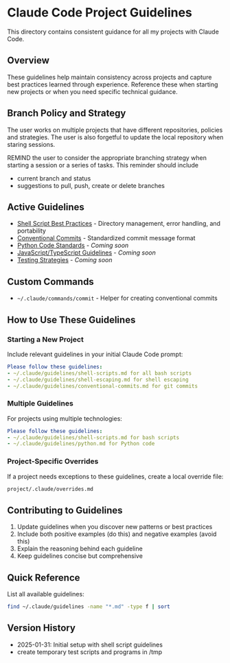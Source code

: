 # Claude Code Project Guidelines

This directory contains consistent guidance for all my projects with Claude Code.

## Overview

These guidelines help maintain consistency across projects and capture best practices learned through experience. Reference these when starting new projects or when you need specific technical guidance.

## Branch Policy and Strategy

The user works on multiple projects that have different repositories, policies and strategies.  The user is also forgetful to update the local repository when staring sessions.

REMIND the user to consider the appropriate branching strategy when starting a session or a series of tasks.  This reminder should include 
- current branch and status 
- suggestions to pull, push, create or delete branches

## Active Guidelines

- [Shell Script Best Practices](./guidelines/shell-scripts.md) - Directory management, error handling, and portability
- [Conventional Commits](./guidelines/conventional-commits.md) - Standardized commit message format
- [Python Code Standards](./guidelines/python.md) - *Coming soon*
- [JavaScript/TypeScript Guidelines](./guidelines/javascript.md) - *Coming soon*
- [Testing Strategies](./guidelines/testing.md) - *Coming soon*

## Custom Commands

- `~/.claude/commands/commit` - Helper for creating conventional commits

## How to Use These Guidelines

### Starting a New Project

Include relevant guidelines in your initial Claude Code prompt:

```yaml
Please follow these guidelines:
- ~/.claude/guidelines/shell-scripts.md for all bash scripts
- ~/.claude/guidelines/shell-escaping.md for shell escaping
- ~/.claude/guidelines/conventional-commits.md for git commits
```

### Multiple Guidelines

For projects using multiple technologies:

```yaml
Please follow these guidelines:
- ~/.claude/guidelines/shell-scripts.md for bash scripts
- ~/.claude/guidelines/python.md for Python code
```

### Project-Specific Overrides

If a project needs exceptions to these guidelines, create a local override file:

```sh
project/.claude/overrides.md
```

## Contributing to Guidelines

1. Update guidelines when you discover new patterns or best practices
2. Include both positive examples (do this) and negative examples (avoid this)
3. Explain the reasoning behind each guideline
4. Keep guidelines concise but comprehensive

## Quick Reference

List all available guidelines:

```bash
find ~/.claude/guidelines -name "*.md" -type f | sort
```

## Version History

- 2025-01-31: Initial setup with shell script guidelines
- create temporary test scripts and programs in /tmp